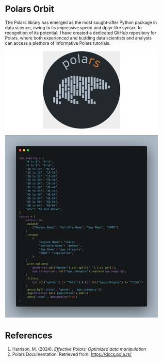 # Polars Orbit
The Polars library has emerged as the most sought-after Python package in data science, owing to its impressive speed and dplyr-like syntax. In recognition of its potential, I have created a dedicated GitHub repository for Polars, where both experienced and budding data scientists and analysts can access a plethora of informative Polars tutorials.

![Image Credits: Google](image.png)

![Sample polars code](polars_aggregation_img_00.png)

# References

1) Harrison, M. (2024). *Effective Polars: Optimized data manipulation*
2) Polars Documentation. Retrieved from: https://docs.pola.rs/